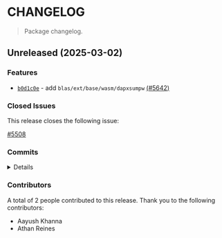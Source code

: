 # CHANGELOG

> Package changelog.

<section class="release" id="unreleased">

## Unreleased (2025-03-02)

<section class="features">

### Features

-   [`b0d1c0e`](https://github.com/stdlib-js/stdlib/commit/b0d1c0ee0ff6fa05c8d5019939990d3fbdf08537) - add `blas/ext/base/wasm/dapxsumpw` [(#5642)](https://github.com/stdlib-js/stdlib/pull/5642)

</section>

<!-- /.features -->

<section class="issues">

### Closed Issues

This release closes the following issue:

[#5508](https://github.com/stdlib-js/stdlib/issues/5508)

</section>

<!-- /.issues -->

<section class="commits">

### Commits

<details>

-   [`b0d1c0e`](https://github.com/stdlib-js/stdlib/commit/b0d1c0ee0ff6fa05c8d5019939990d3fbdf08537) - **feat:** add `blas/ext/base/wasm/dapxsumpw` [(#5642)](https://github.com/stdlib-js/stdlib/pull/5642) _(by Aayush Khanna, Athan Reines, stdlib-bot)_

</details>

</section>

<!-- /.commits -->

<section class="contributors">

### Contributors

A total of 2 people contributed to this release. Thank you to the following contributors:

-   Aayush Khanna
-   Athan Reines

</section>

<!-- /.contributors -->

</section>

<!-- /.release -->

